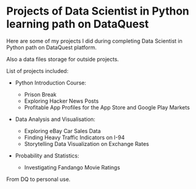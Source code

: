 # Projects of Data Scientist in Python learning path on DataQuest

Here are some of my projects I did during completing Data Scientist in Python path on DataQuest platform.

Also a data files storage for outside projects.


List of projects included:

- Python Introduction Course:
  - Prison Break
  - Exploring Hacker News Posts
  - Profitable App Profiles for the App Store and Google Play Markets

- Data Analysis and Visualisation:
  - Exploring eBay Car Sales Data
  - Finding Heavy Traffic Indicators on I-94
  - Storytelling Data Visualization on Exchange Rates 

- Probability and Statistics:
  - Investigating Fandango Movie Ratings

From DQ to personal use.

